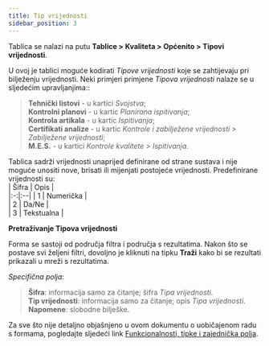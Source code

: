 ```yaml
---
title: Tip vrijednosti
sidebar_position: 3
---
```


Tablica se nalazi na putu **Tablice > Kvaliteta > Općenito > Tipovi vrijednosti**.

U ovoj je tablici moguće kodirati *Tipove vrijednosti* koje se zahtijevaju pri bilježenju vrijednosti.
Neki primjeri primjene *Tipova vrijednosti* nalaze se u sljedećim upravljanjima::
> **Tehnički listovi** - u kartici *Svojstva*;   
> **Kontrolni planovi** - u kartic *Planirana ispitivanja*;   
> **Kontrola artikala** - u kartic *Ispitivanja*;   
> **Certifikati analize** - u kartic *Kontrole i zabilježene vrijednosti > Zabilježene vrijednosti*;   
> **M.E.S.** - u kartici *Kontrole kvalitete > Ispitivanja*.

Tablica sadrži vrijednosti unaprijed definirane od strane sustava i nije moguće unositi nove, brisati ili mijenjati postojeće vrijednosti. Predefinirane vrijednosti su:  
| Šifra | Opis |   
|:-:|:--|
| 1 | Numerička |   
| 2 | Da/Ne |   
| 3 | Tekstualna |   

**Pretraživanje Tipova vrijednosti**

Forma se sastoji od područja filtra i područja s rezultatima. Nakon što se postave svi željeni filtri, dovoljno je kliknuti na tipku **Traži** kako bi se rezultati prikazali u mreži s rezultatima.

*Specifična polja*: 

> **Šifra**: informacija samo za čitanje; šifra *Tipa vrijednosti*.   
> **Tip vrijednosti**: informacija samo za čitanje; opis *Tipa vrijednosti*.   
> **Napomene**: slobodne bilješke.  

Za sve što nije detaljno objašnjeno u ovom dokumentu o uobičajenom radu s formama, pogledajte sljedeći link [Funkcionalnosti, tipke i zajednička polja](/docs/guide/common).